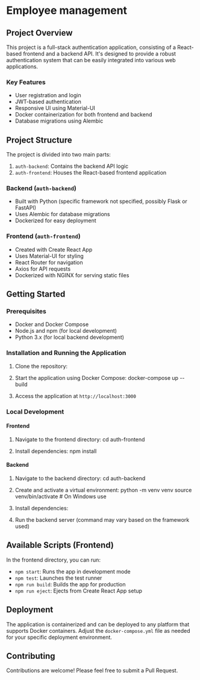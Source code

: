 # Employee management

## Project Overview

This project is a full-stack authentication application, consisting of a React-based frontend and a backend API. It's designed to provide a robust authentication system that can be easily integrated into various web applications.

### Key Features

- User registration and login
- JWT-based authentication
- Responsive UI using Material-UI
- Docker containerization for both frontend and backend
- Database migrations using Alembic

## Project Structure

The project is divided into two main parts:

1. `auth-backend`: Contains the backend API logic
2. `auth-frontend`: Houses the React-based frontend application

### Backend (`auth-backend`)

- Built with Python (specific framework not specified, possibly Flask or FastAPI)
- Uses Alembic for database migrations
- Dockerized for easy deployment

### Frontend (`auth-frontend`)

- Created with Create React App
- Uses Material-UI for styling
- React Router for navigation
- Axios for API requests
- Dockerized with NGINX for serving static files

## Getting Started

### Prerequisites

- Docker and Docker Compose
- Node.js and npm (for local development)
- Python 3.x (for local backend development)

### Installation and Running the Application

1. Clone the repository:

2. Start the application using Docker Compose: docker-compose up --build

3. Access the application at `http://localhost:3000`

### Local Development

#### Frontend

1. Navigate to the frontend directory: cd auth-frontend

2. Install dependencies: npm install

#### Backend

1. Navigate to the backend directory:
  cd auth-backend

2. Create and activate a virtual environment:
  python -m venv venv
   source venv/bin/activate  # On Windows use
   
3. Install dependencies:


   
4. Run the backend server (command may vary based on the framework used)

## Available Scripts (Frontend)

In the frontend directory, you can run:

- `npm start`: Runs the app in development mode
- `npm test`: Launches the test runner
- `npm run build`: Builds the app for production
- `npm run eject`: Ejects from Create React App setup

## Deployment

The application is containerized and can be deployed to any platform that supports Docker containers. Adjust the `docker-compose.yml` file as needed for your specific deployment environment.

## Contributing

Contributions are welcome! Please feel free to submit a Pull Request.

